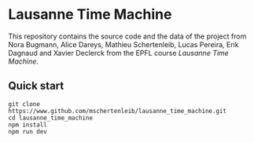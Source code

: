 # Lausanne Time Machine

This repository contains the source code and the data of the project
from Nora Bugmann, Alice Dareys, Mathieu Schertenleib, Lucas Pereira,
Erik Dagnaud and Xavier Declerck from the EPFL course _Lausanne Time Machine_.

## Quick start

```
git clone https://www.github.com/mschertenleib/lausanne_time_machine.git
cd lausanne_time_machine
npm install
npm run dev
```
